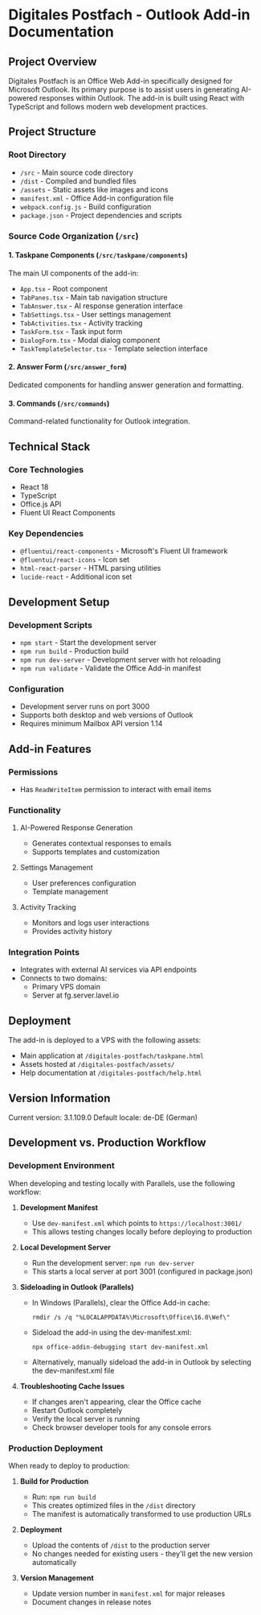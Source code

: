 # Digitales Postfach - Outlook Add-in Documentation

## Project Overview
Digitales Postfach is an Office Web Add-in specifically designed for Microsoft Outlook. Its primary purpose is to assist users in generating AI-powered responses within Outlook. The add-in is built using React with TypeScript and follows modern web development practices.

## Project Structure

### Root Directory
- `/src` - Main source code directory
- `/dist` - Compiled and bundled files
- `/assets` - Static assets like images and icons
- `manifest.xml` - Office Add-in configuration file
- `webpack.config.js` - Build configuration
- `package.json` - Project dependencies and scripts

### Source Code Organization (`/src`)

#### 1. Taskpane Components (`/src/taskpane/components`)
The main UI components of the add-in:
- `App.tsx` - Root component
- `TabPanes.tsx` - Main tab navigation structure
- `TabAnswer.tsx` - AI response generation interface
- `TabSettings.tsx` - User settings management
- `TabActivities.tsx` - Activity tracking
- `TaskForm.tsx` - Task input form
- `DialogForm.tsx` - Modal dialog component
- `TaskTemplateSelector.tsx` - Template selection interface

#### 2. Answer Form (`/src/answer_form`)
Dedicated components for handling answer generation and formatting.

#### 3. Commands (`/src/commands`)
Command-related functionality for Outlook integration.

## Technical Stack

### Core Technologies
- React 18
- TypeScript
- Office.js API
- Fluent UI React Components

### Key Dependencies
- `@fluentui/react-components` - Microsoft's Fluent UI framework
- `@fluentui/react-icons` - Icon set
- `html-react-parser` - HTML parsing utilities
- `lucide-react` - Additional icon set

## Development Setup

### Development Scripts
- `npm start` - Start the development server
- `npm run build` - Production build
- `npm run dev-server` - Development server with hot reloading
- `npm run validate` - Validate the Office Add-in manifest

### Configuration
- Development server runs on port 3000
- Supports both desktop and web versions of Outlook
- Requires minimum Mailbox API version 1.14

## Add-in Features

### Permissions
- Has `ReadWriteItem` permission to interact with email items

### Functionality
1. AI-Powered Response Generation
   - Generates contextual responses to emails
   - Supports templates and customization

2. Settings Management
   - User preferences configuration
   - Template management

3. Activity Tracking
   - Monitors and logs user interactions
   - Provides activity history

### Integration Points
- Integrates with external AI services via API endpoints
- Connects to two domains:
  - Primary VPS domain
  - Server at fg.server.lavel.io

## Deployment
The add-in is deployed to a VPS with the following assets:
- Main application at `/digitales-postfach/taskpane.html`
- Assets hosted at `/digitales-postfach/assets/`
- Help documentation at `/digitales-postfach/help.html`

## Version Information
Current version: 3.1.109.0
Default locale: de-DE (German)

## Development vs. Production Workflow

### Development Environment
When developing and testing locally with Parallels, use the following workflow:

1. **Development Manifest**
   - Use `dev-manifest.xml` which points to `https://localhost:3001/`
   - This allows testing changes locally before deploying to production

2. **Local Development Server**
   - Run the development server: `npm run dev-server`
   - This starts a local server at port 3001 (configured in package.json)

3. **Sideloading in Outlook (Parallels)**
   - In Windows (Parallels), clear the Office Add-in cache:
     ```
     rmdir /s /q "%LOCALAPPDATA%\Microsoft\Office\16.0\Wef\"
     ```
   - Sideload the add-in using the dev-manifest.xml:
     ```
     npx office-addin-debugging start dev-manifest.xml
     ```
   - Alternatively, manually sideload the add-in in Outlook by selecting the dev-manifest.xml file

4. **Troubleshooting Cache Issues**
   - If changes aren't appearing, clear the Office cache
   - Restart Outlook completely
   - Verify the local server is running
   - Check browser developer tools for any console errors

### Production Deployment
When ready to deploy to production:

1. **Build for Production**
   - Run: `npm run build`
   - This creates optimized files in the `/dist` directory
   - The manifest is automatically transformed to use production URLs

2. **Deployment**
   - Upload the contents of `/dist` to the production server
   - No changes needed for existing users - they'll get the new version automatically

3. **Version Management**
   - Update version number in `manifest.xml` for major releases
   - Document changes in release notes
